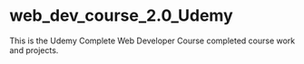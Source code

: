 # web_dev_course_2.0_Udemy
This is the Udemy Complete Web Developer Course completed course work and projects. 
